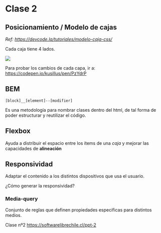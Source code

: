 # Clase 2

## Posicionamiento / Modelo de cajas

*Ref: https://devcode.la/tutoriales/modelo-caja-css/*

Cada caja tiene 4 lados.

<img src="https://s3-us-west-2.amazonaws.com/devcodepro/media/tutorials/modelo-caja-css-t1.jpg"/>

Para probar los cambios de cada capa, ir a: https://codepen.io/kusillus/pen/PzYdrP

## BEM
```
[block]__[element]--[modifier]
```

Es una metodología para nombrar clases dentro del html, de tal forma de poder estructurar y reutilizar el código.

## Flexbox

Ayuda a distribuir el espacio entre los ítems de una *caja* y mejorar las capacidades de **alineación**

## Responsividad

Adaptar el contenido a los distintos dispositivos que usa el usuario.

¿Cómo generar la responsividad?

### Media-query

Conjunto de reglas que definen propiedades específicas para distintos medios.



Clase nº2
https://softwarelibrechile.cl/ppt-2